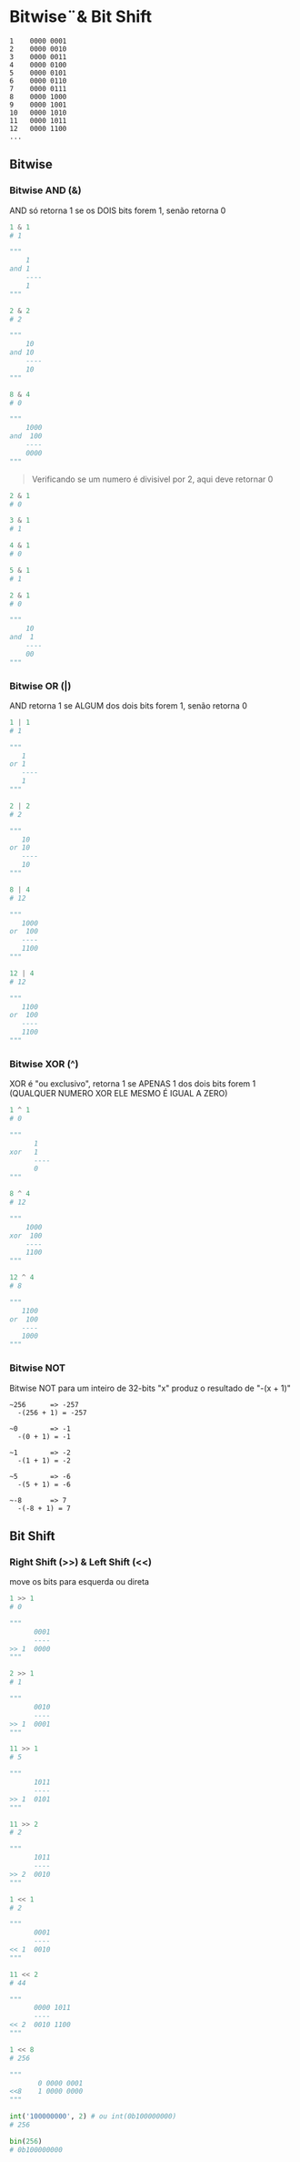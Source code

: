 # Bitwise¨& Bit Shift

```text
1    0000 0001
2    0000 0010
3    0000 0011
4    0000 0100
5    0000 0101
6    0000 0110
7    0000 0111
8    0000 1000
9    0000 1001
10   0000 1010
11   0000 1011
12   0000 1100
...
```

## Bitwise

### Bitwise AND (&)

AND só retorna 1 se os DOIS bits forem 1, senão retorna 0

```python
1 & 1
# 1

"""
    1
and 1
    ----
    1
"""
```

```python
2 & 2
# 2

"""
    10
and 10
    ----
    10
"""
```

```python
8 & 4
# 0

"""
    1000
and  100
    ----
    0000
"""
```

> Verificando se um numero é divisivel por 2, aqui deve retornar 0

```python
2 & 1
# 0

3 & 1
# 1

4 & 1
# 0

5 & 1
# 1
```

```python
2 & 1
# 0

"""
    10
and  1
    ----
    00
"""
```

### Bitwise OR (|)

AND retorna 1 se ALGUM dos dois bits forem 1, senão retorna 0

```python
1 | 1
# 1

"""
   1
or 1
   ----
   1
"""
```

```python
2 | 2
# 2

"""
   10
or 10
   ----
   10
"""
```

```python
8 | 4
# 12

"""
   1000
or  100
   ----
   1100
"""
```

```python
12 | 4
# 12

"""
   1100
or  100
   ----
   1100
"""
```

### Bitwise XOR (^)

XOR é "ou exclusivo", retorna 1 se APENAS 1 dos dois bits forem 1
(QUALQUER NUMERO XOR ELE MESMO É IGUAL A ZERO)

```python
1 ^ 1
# 0

"""
      1
xor   1
      ----
      0
"""
```

```python
8 ^ 4
# 12

"""
    1000
xor  100
    ----
    1100
"""
```

```python
12 ^ 4
# 8

"""
   1100
or  100
   ----
   1000
"""
```

### Bitwise NOT

Bitwise NOT para um inteiro de 32-bits "x" produz o resultado de "-(x + 1)"

```text
~256      => -257
  -(256 + 1) = -257

~0        => -1
  -(0 + 1) = -1

~1        => -2
  -(1 + 1) = -2

~5        => -6
  -(5 + 1) = -6

~-8       => 7
  -(-8 + 1) = 7
```

## Bit Shift

### Right Shift (>>) & Left Shift (<<)

move os bits para esquerda ou direta

```python
1 >> 1
# 0

"""
      0001
      ----
>> 1  0000
"""
```

```python
2 >> 1
# 1

"""
      0010
      ----
>> 1  0001
"""
```

```python
11 >> 1
# 5

"""
      1011
      ----
>> 1  0101
"""
```

```python
11 >> 2
# 2

"""
      1011
      ----
>> 2  0010
"""
```

```python
1 << 1
# 2

"""
      0001
      ----
<< 1  0010
"""
```

```python
11 << 2
# 44

"""
      0000 1011
      ----
<< 2  0010 1100
"""
```

```python
1 << 8
# 256

"""
       0 0000 0001
<<8    1 0000 0000
"""

int('100000000', 2) # ou int(0b100000000)
# 256

bin(256)
# 0b100000000
```
